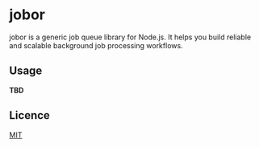 # jobor

jobor is a generic job queue library for Node.js. It helps you build reliable and scalable background job processing
workflows.

## Usage

**TBD**

## Licence

[MIT](LICENSE)
